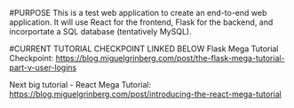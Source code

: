 #PURPOSE
This is a test web application to create an end-to-end web application. It will use React for the frontend, Flask for the backend, and incorportate a SQL database (tentatively MySQL).

#CURRENT TUTORIAL CHECKPOINT LINKED BELOW
Flask Mega Tutorial Checkpoint: https://blog.miguelgrinberg.com/post/the-flask-mega-tutorial-part-v-user-logins

Next big tutorial - React Mega Tutorial: https://blog.miguelgrinberg.com/post/introducing-the-react-mega-tutorial
